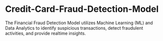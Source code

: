 # Credit-Card-Fraud-Detection-Model
The Financial Fraud Detection Model utilizes Machine Learning (ML) and Data Analytics to identify suspicious transactions, detect fraudulent activities, and provide realtime insights.
